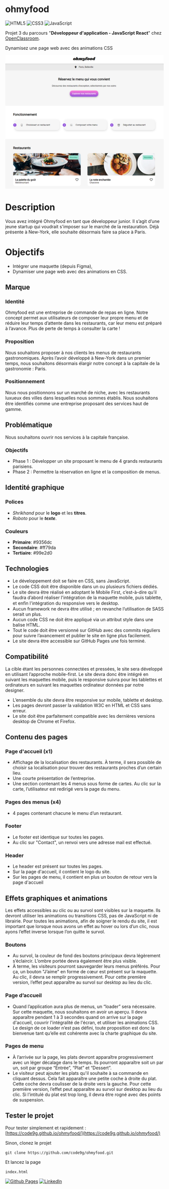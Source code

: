 # ohmyfood

![HTML5](https://img.shields.io/badge/html5-%23E34F26.svg?style=for-the-badge&logo=html5&logoColor=white)
![CSS3](https://img.shields.io/badge/css3-%231572B6.svg?style=for-the-badge&logo=css3&logoColor=white)
![JavaScript](https://img.shields.io/badge/javascript-%23323330.svg?style=for-the-badge&logo=javascript&logoColor=%23F7DF1E)

Projet 3 du parcours "**Développeur d'application - JavaScript React**" chez [OpenClassroom](https://openclassrooms.com/fr/).

Dynamisez une page web avec des animations CSS

![home](./images/home.png)

# Description

Vous avez intégré Ohmyfood en tant que développeur junior. Il s’agit d’une jeune startup qui voudrait s'imposer sur le marché de la restauration. Déjà présente à New-York, elle souhaite désormais faire sa place à Paris.

# Objectifs

- Intégrer une maquette (depuis Figma),
- Dynamiser une page web avec des animations en CSS.

## Marque

### Identité

Ohmyfood est une entreprise de commande de repas en ligne. Notre concept permet aux
utilisateurs de composer leur propre menu et de réduire leur temps d’attente dans les
restaurants, car leur menu est préparé à l’avance. Plus de perte de temps à consulter la
carte !

### Proposition

Nous souhaitons proposer à nos clients les menus de restaurants gastronomiques. Après
l’avoir développé à New-York dans un premier temps, nous souhaitons désormais élargir
notre concept à la capitale de la gastronomie : Paris.

### Positionnement

Nous nous positionnons sur un marché de niche, avec les restaurants luxueux des villes
dans lesquelles nous sommes établis. Nous souhaitons être identiﬁés comme une
entreprise proposant des services haut de gamme.

## Problématique

Nous souhaitons ouvrir nos services à la capitale française.

### Objectifs

- Phase 1 : Développer un site proposant le menu de 4 grands restaurants parisiens.
- Phase 2 : Permettre la réservation en ligne et la composition de menus.

## Identité graphique

### Polices

- _Shrikhand_ pour le **logo** et les **titres**.
- _Roboto_ pour le **_texte_**.

### Couleurs

- **Primaire**: #9356dc
- **Secondaire**: #ff79da
- **Tertiaire**: #99e2d0

## Technologies

- Le développement doit se faire en CSS, sans JavaScript.
- Le code CSS doit être disponible dans un ou plusieurs ﬁchiers dédiés.
- Le site devra être réalisé en adoptant le Mobile First, c’est-à-dire qu’il faudra d’abord
  réaliser l'intégration de la maquette mobile, puis tablette, et enﬁn l'intégration du
  responsive vers le desktop.
- Aucun framework ne devra être utilisé ; en revanche l’utilisation de SASS serait un
  plus.
- Aucun code CSS ne doit être appliqué via un attribut style dans une balise HTML.
- Tout le code doit être versionné sur GitHub avec des commits réguliers pour
  suivre l’avancement et publier le site en ligne plus facilement.
- Le site devra être accessible sur GitHub Pages une fois terminé.

## Compatibilité

La cible étant les personnes connectées et pressées, le site sera développé en utilisant
l’approche mobile-first.
Le site devra donc être intégré en suivant les maquettes mobile, puis le responsive suivra
pour les tablettes et ordinateurs en suivant les maquettes ordinateur données par notre
designer.

- L’ensemble du site devra être responsive sur mobile, tablette et desktop.
- Les pages devront passer la validation W3C en HTML et CSS sans erreur.
- Le site doit être parfaitement compatible avec les dernières versions desktop de
  Chrome et Firefox.

## Contenu des pages

### Page d'accueil (x1)

- Affichage de la localisation des restaurants. À terme, il sera possible de choisir sa
  localisation pour trouver des restaurants proches d’un certain lieu.
- Une courte présentation de l’entreprise.
- Une section contenant les 4 menus sous forme de cartes. Au clic sur la carte,
  l’utilisateur est redirigé vers la page du menu.

### Pages des menus (x4)

- 4 pages contenant chacune le menu d’un restaurant.

### Footer

- Le footer est identique sur toutes les pages.
- Au clic sur "Contact", un renvoi vers une adresse mail est effectué.

### Header

- Le header est présent sur toutes les pages.
- Sur la page d'accueil, il contient le logo du site.
- Sur les pages de menu, il contient en plus un bouton de retour vers la page d'accueil

## Effets graphiques et animations

Les effets accessibles au clic ou au survol sont visibles sur la maquette. Ils devront utiliser
les animations ou transitions CSS, pas de JavaScript ni de librairie. Pour toutes les
animations, afin de soigner le rendu du site, il est important que lorsque nous avons un effet
au hover ou lors d’un clic, nous ayons l’effet inverse lorsque l’on quitte le survol.

### Boutons

- Au survol, la couleur de fond des boutons principaux devra légèrement s’éclaircir.
  L’ombre portée devra également être plus visible.
- À terme, les visiteurs pourront sauvegarder leurs menus préférés. Pour ça, un
  bouton "J’aime" en forme de cœur est présent sur la maquette. Au clic, il devra se
  remplir progressivement. Pour cette première version, l’effet peut apparaître au
  survol sur desktop au lieu du clic.

### Page d’accueil

- Quand l’application aura plus de menus, un “loader” sera nécessaire. Sur cette
  maquette, nous souhaitons en avoir un aperçu. Il devra apparaître pendant 1 à 3
  secondes quand on arrive sur la page d'accueil, couvrir l'intégralité de l'écran, et
  utiliser les animations CSS. Le design de ce loader n’est pas défini, toute proposition
  est donc la bienvenue tant qu’elle est cohérente avec la charte graphique du site.

### Pages de menu

- À l’arrivée sur la page, les plats devront apparaître progressivement avec un léger
  décalage dans le temps. Ils pourront apparaître soit un par un, soit par groupe
  “Entrée”, “Plat” et “Dessert”.
- Le visiteur peut ajouter les plats qu'il souhaite à sa commande en cliquant dessus.
  Cela fait apparaître une petite coche à droite du plat. Cette coche devra coulisser de
  la droite vers la gauche. Pour cette première version, l’effet peut apparaître au survol
  sur desktop au lieu du clic. Si l’intitulé du plat est trop long, il devra être rogné avec
  des points de suspension.

## Tester le projet

Pour tester simplement et rapidement : [https://code9g.github.io/ohmyfood/](https://code9g.github.io/ohmyfood/)

Sinon, clonez le projet

```terminal
git clone https://github.com/code9g/ohmyfood.git
```

Et lancez la page

```terminal
index.html
```

[![Github Pages](https://img.shields.io/badge/github%20pages-121013?style=for-the-badge&logo=github&logoColor=white)](<[http://](https://github.com/code9g/)>)
[![LinkedIn](https://img.shields.io/badge/linkedin-%230077B5.svg?style=for-the-badge&logo=linkedin&logoColor=white)](https://www.linkedin.com/in/pierre-andre-henry/)
